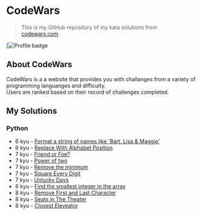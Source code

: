 # CodeWars
>This is my GitHub repository of my kata solutions from [codewars.com](https://www.codewars.com/).

[![Profile badge](https://www.codewars.com/users/Banana-Pirate/badges/large)

## About CodeWars
CodeWars is a a website that provides you with challanges from a variety of programming languanges and difficulty. <br />
Users are ranked based on their record of challenges completed.

## My Solutions

### Python

- 6 kyu - [Format a string of names like 'Bart, Lisa & Maggie'](py/formatStringOfNames.py)
- 6 kyu - [Replace With Alphabet Position](py/alphabetPosition.py)
- 7 kyu - [Friend or Foe?](py/nameFilter.py)
- 7 kyu - [Power of two](py/powerOfTwo.py)
- 7 kyu - [Remove the minimum](py/removeTheMinimum.py)
- 7 kyu - [Square Every Digit](py/squareEveryDigit.py)
- 7 kyu - [Unlucky Days](py/friday13th.py)
- 8 kyu - [Find the smallest integer in the array](py/findSmallestInteger.py)
- 8 kyu - [Remove First and Last Character](py/removeFirstAndLast.py)
- 8 kyu - [Seats in The Theater](py/seatsInTheater.py)
- 8 kyu - [Closest Eleveator](py/closestElevator.py)
